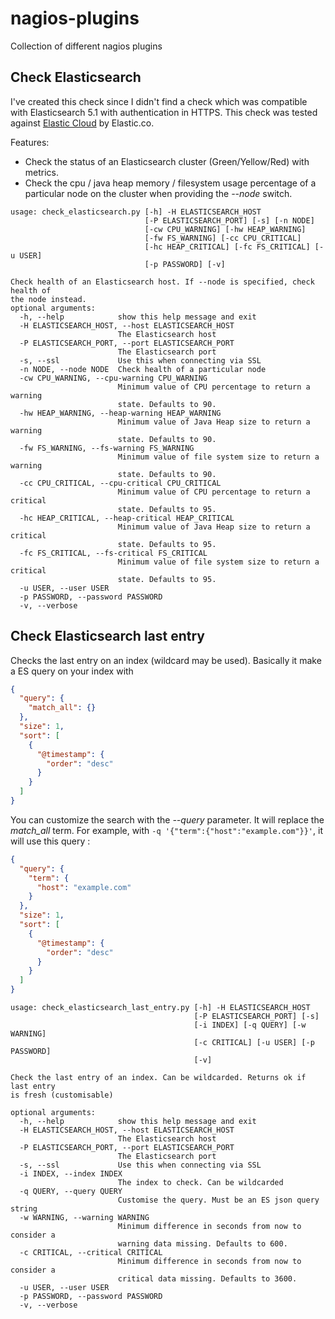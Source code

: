 # nagios-plugins
Collection of different nagios plugins

## Check Elasticsearch
I've created this check since I didn't find a check which was compatible with Elasticsearch 5.1 with authentication in HTTPS. This check was tested against [Elastic Cloud](https://cloud.elastic.co/) by Elastic.co.

Features:
- Check the status of an Elasticsearch cluster (Green/Yellow/Red) with metrics.
- Check the cpu / java heap memory / filesystem usage percentage of a particular node on the cluster when providing the *--node* switch.

```
usage: check_elasticsearch.py [-h] -H ELASTICSEARCH_HOST
                              [-P ELASTICSEARCH_PORT] [-s] [-n NODE]
                              [-cw CPU_WARNING] [-hw HEAP_WARNING]
                              [-fw FS_WARNING] [-cc CPU_CRITICAL]
                              [-hc HEAP_CRITICAL] [-fc FS_CRITICAL] [-u USER]
                              [-p PASSWORD] [-v]

Check health of an Elasticsearch host. If --node is specified, check health of
the node instead.
optional arguments:
  -h, --help            show this help message and exit
  -H ELASTICSEARCH_HOST, --host ELASTICSEARCH_HOST
                        The Elasticsearch host
  -P ELASTICSEARCH_PORT, --port ELASTICSEARCH_PORT
                        The Elasticsearch port
  -s, --ssl             Use this when connecting via SSL
  -n NODE, --node NODE  Check health of a particular node
  -cw CPU_WARNING, --cpu-warning CPU_WARNING
                        Minimum value of CPU percentage to return a warning
                        state. Defaults to 90.
  -hw HEAP_WARNING, --heap-warning HEAP_WARNING
                        Minimum value of Java Heap size to return a warning
                        state. Defaults to 90.
  -fw FS_WARNING, --fs-warning FS_WARNING
                        Minimum value of file system size to return a warning
                        state. Defaults to 90.
  -cc CPU_CRITICAL, --cpu-critical CPU_CRITICAL
                        Minimum value of CPU percentage to return a critical
                        state. Defaults to 95.
  -hc HEAP_CRITICAL, --heap-critical HEAP_CRITICAL
                        Minimum value of Java Heap size to return a critical
                        state. Defaults to 95.
  -fc FS_CRITICAL, --fs-critical FS_CRITICAL
                        Minimum value of file system size to return a critical
                        state. Defaults to 95.
  -u USER, --user USER
  -p PASSWORD, --password PASSWORD
  -v, --verbose
```

## Check Elasticsearch last entry

Checks the last entry on an index (wildcard may be used). Basically it make a ES query on your index with

```json
{
  "query": {
    "match_all": {}
  },
  "size": 1,
  "sort": [
    {
      "@timestamp": {
        "order": "desc"
      }
    }
  ]
}
```

You can customize the search with the *--query* parameter. It will replace the *match_all* term. For example, with `-q '{"term":{"host":"example.com"}}'`, it will use this query :

```json
{
  "query": {
    "term": {
      "host": "example.com"
    }
  },
  "size": 1,
  "sort": [
    {
      "@timestamp": {
        "order": "desc"
      }
    }
  ]
}
```

```
usage: check_elasticsearch_last_entry.py [-h] -H ELASTICSEARCH_HOST
                                         [-P ELASTICSEARCH_PORT] [-s]
                                         [-i INDEX] [-q QUERY] [-w WARNING]
                                         [-c CRITICAL] [-u USER] [-p PASSWORD]
                                         [-v]

Check the last entry of an index. Can be wildcarded. Returns ok if last entry
is fresh (customisable)

optional arguments:
  -h, --help            show this help message and exit
  -H ELASTICSEARCH_HOST, --host ELASTICSEARCH_HOST
                        The Elasticsearch host
  -P ELASTICSEARCH_PORT, --port ELASTICSEARCH_PORT
                        The Elasticsearch port
  -s, --ssl             Use this when connecting via SSL
  -i INDEX, --index INDEX
                        The index to check. Can be wildcarded
  -q QUERY, --query QUERY
                        Customise the query. Must be an ES json query string
  -w WARNING, --warning WARNING
                        Minimum difference in seconds from now to consider a
                        warning data missing. Defaults to 600.
  -c CRITICAL, --critical CRITICAL
                        Minimum difference in seconds from now to consider a
                        critical data missing. Defaults to 3600.
  -u USER, --user USER
  -p PASSWORD, --password PASSWORD
  -v, --verbose
```